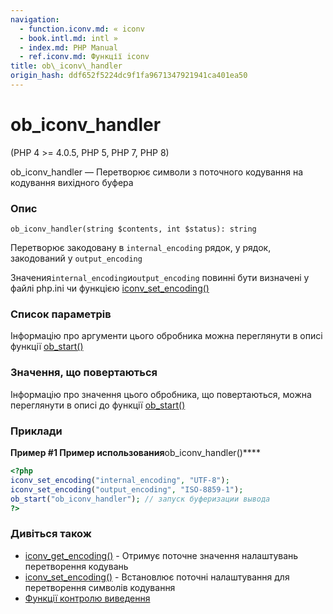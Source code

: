 ```yaml
---
navigation:
  - function.iconv.md: « iconv
  - book.intl.md: intl »
  - index.md: PHP Manual
  - ref.iconv.md: Функції iconv
title: ob\_iconv\_handler
origin_hash: ddf652f5224dc9f1fa9671347921941ca401ea50
---
```

# ob\_iconv\_handler

(PHP 4 >= 4.0.5, PHP 5, PHP 7, PHP 8)

ob\_iconv\_handler — Перетворює символи з поточного кодування на кодування вихідного буфера

### Опис

```methodsynopsis
ob_iconv_handler(string $contents, int $status): string
```

Перетворює закодовану в `internal_encoding` рядок, у рядок, закодований у `output_encoding`

Значения`internal_encoding`и`output_encoding` повинні бути визначені у файлі php.ini чи функцією [iconv\_set\_encoding()](function.iconv-set-encoding.md)

### Список параметрів

Інформацію про аргументи цього обробника можна переглянути в описі функції [ob\_start()](function.ob-start.md)

### Значення, що повертаються

Інформацію про значення цього обробника, що повертаються, можна переглянути в описі до функції [ob\_start()](function.ob-start.md)

### Приклади

**Пример #1 Пример использования**ob\_iconv\_handler()\*\*\*\*

```php
<?php
iconv_set_encoding("internal_encoding", "UTF-8");
iconv_set_encoding("output_encoding", "ISO-8859-1");
ob_start("ob_iconv_handler"); // запуск буферизации вывода
?>
```

### Дивіться також

-   [iconv\_get\_encoding()](function.iconv-get-encoding.md) \- Отримує поточне значення налаштувань перетворення кодувань
-   [iconv\_set\_encoding()](function.iconv-set-encoding.md) \- Встановлює поточні налаштування для перетворення символів кодування
-   [Функції контролю виведення](ref.outcontrol.md)
